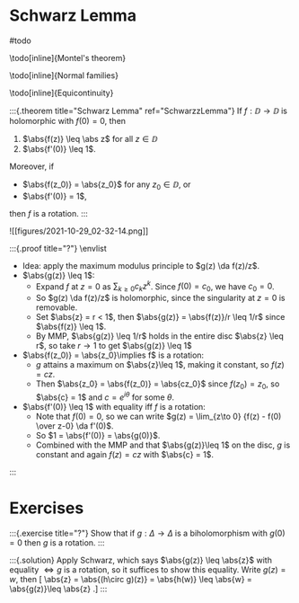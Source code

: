 # Schwarz Lemma

#todo

\todo[inline]{Montel's theorem}

\todo[inline]{Normal families}

\todo[inline]{Equicontinuity}

:::{.theorem title="Schwarz Lemma" ref="SchwarzzLemma"}
If $f: \DD \to \DD$ is holomorphic with $f(0) = 0$, then

1. $\abs{f(z)} \leq \abs z$ for all $z\in \DD$
2. $\abs{f'(0)} \leq 1$.

Moreover, if 

- $\abs{f(z_0)} = \abs{z_0}$ for any $z_0\in \DD$, or 
- $\abs{f'(0)} = 1$, 

then $f$ is a rotation.
:::

![[figures/2021-10-29_02-32-14.png]]

:::{.proof title="?"}
\envlist

- Idea: apply the maximum modulus principle to $g(z) \da f(z)/z$.
- $\abs{g(z)} \leq 1$:
  - Expand $f$ at $z=0$ as $\sum_{k\geq 0} c_k z^k$.
    Since $f(0) = c_0$, we have $c_0 = 0$.
  - So $g(z) \da f(z)/z$ is holomorphic, since the singularity at $z=0$ is removable.
  - Set $\abs{z} = r < 1$, then $\abs{g(z)} = \abs{f(z)}/r \leq 1/r$ since $\abs{f(z)} \leq 1$.
  - By MMP, $\abs{g(z)} \leq 1/r$ holds in the entire disc $\abs{z} \leq r$, so take $r\to 1$ to get $\abs{g(z)} \leq 1$
- $\abs{f(z_0)} = \abs{z_0}\implies f$ is a rotation:
  - $g$ attains a maximum on $\abs{z}\leq 1$, making it constant, so $f(z) = cz$.
  - Then $\abs{z_0} = \abs{f(z_0)} = \abs{cz_0}$ since $f(z_0) = z_0$, so $\abs{c} = 1$ and $c = e^{i\theta}$ for some $\theta$.
- $\abs{f'(0)} \leq 1$ with equality iff $f$ is a rotation:
  - Note that $f(0) = 0$, so we can write $g(z) = \lim_{z\to 0} {f(z) - f(0) \over z-0} \da f'(0)$.
  - So $1 = \abs{f'(0)} = \abs{g(0)}$.
  - Combined with the MMP and that $\abs{g(z)}\leq 1$ on the disc, $g$ is constant and again $f(z) = cz$ with $\abs{c} = 1$.

:::

# Exercises


:::{.exercise title="?"}
Show that if $g: \Delta\to\Delta$ is a biholomorphism with $g(0) = 0$ then $g$ is a rotation.
:::


:::{.solution}
Apply Schwarz, which says $\abs{g(z)} \leq \abs{z}$ with equality $\iff g$ is a rotation, so it suffices to show this equality.
Write $g(z) = w$, then
\[
\abs{z} = \abs{(h\circ g)(z)} = \abs{h(w)} \leq \abs{w} = \abs{g(z)}\leq \abs{z}
.\]
:::


